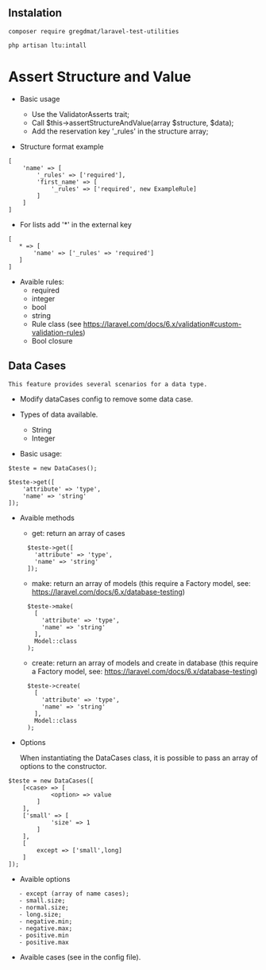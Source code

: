 
## Instalation

```
composer require gregdmat/laravel-test-utilities

php artisan ltu:intall
```

# Assert Structure and Value

- Basic usage
    - Use the ValidatorAsserts trait;
    - Call $this->assertStructureAndValue(array $structure, $data);
    - Add the reservation key '_rules' in the structure array; 
    
- Structure format example

```
[
    'name' => [
        '_rules' => ['required'],
        'first_name' => [
            '_rules' => ['required', new ExampleRule]
        ]
    ]
]
```
    
- For lists add '*' in the external key
   
 ```
[
    * => [
        'name' => ['_rules' => 'required']
    ]
]
 ```

- Avaible rules:
    - required
    - integer
    - bool
    - string
    - Rule class (see https://laravel.com/docs/6.x/validation#custom-validation-rules)
    - Bool closure

## Data Cases
    This feature provides several scenarios for a data type.

- Modify dataCases config to remove some data case.

- Types of data available.
    - String
    - Integer

- Basic usage:

```
$teste = new DataCases();
        
$teste->get([
    'attribute' => 'type',
    'name' => 'string'
]);
```    
        
- Avaible methods
    - get: return an array of cases
    
  ```
    $teste->get([
      'attribute' => 'type',
      'name' => 'string'
    ]);  
    ```

    - make: return an array of models (this require a Factory model, see: https://laravel.com/docs/6.x/database-testing)
          
    ```
      $teste->make(
        [
          'attribute' => 'type',
          'name' => 'string'
        ],
        Model::class
      );  
    ```
  
    - create: return an array of models and create in database (this require a Factory model, see: https://laravel.com/docs/6.x/database-testing)
          
    ```
      $teste->create(
        [
          'attribute' => 'type',
          'name' => 'string'
        ],
        Model::class
      );  
    ```
      
- Options
 
     When instantiating the DataCases class, it is possible to pass an array of options to the constructor.
        
```
$teste = new DataCases([
    [<case> => [
            <option> => value
        ]
    ],
    ['small' => [
            'size' => 1
        ]
    ],
    [
        except => ['small',long]
    ]
]);
```
     
 - Avaible options
 
 ```
    - except (array of name cases);
    - small.size;
    - normal.size;
    - long.size;
    - negative.min;
    - negative.max;
    - positive.min
    - positive.max
 ```
  - Avaible cases (see in the config file).
  
        
    

        

